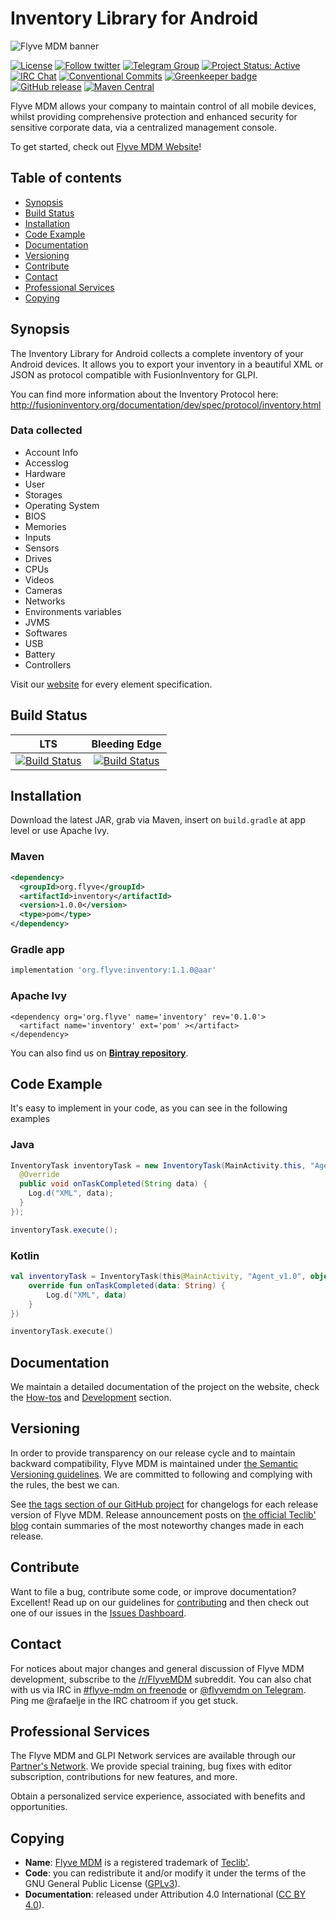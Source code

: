 # Inventory Library for Android

![Flyve MDM banner](https://user-images.githubusercontent.com/663460/26935464-54267e9c-4c6c-11e7-86df-8cfa6658133e.png)

[![License](https://img.shields.io/github/license/flyve-mdm/android-inventory-library.svg?&label=License)](https://github.com/flyve-mdm/android-inventory-library/blob/master/LICENSE.md)
[![Follow twitter](https://img.shields.io/twitter/follow/FlyveMDM.svg?style=social&label=Twitter&style=flat-square)](https://twitter.com/FlyveMDM)
[![Telegram Group](https://img.shields.io/badge/Telegram-Group-blue.svg)](https://t.me/flyvemdm)
[![Project Status: Active](http://www.repostatus.org/badges/latest/active.svg)](http://www.repostatus.org/#active)
[![IRC Chat](https://img.shields.io/badge/IRC-%23flyvemdm-green.svg)](http://webchat.freenode.net/?channels=flyve-mdm)
[![Conventional Commits](https://img.shields.io/badge/Conventional%20Commits-1.0.0-yellow.svg)](https://conventionalcommits.org)
[![Greenkeeper badge](https://badges.greenkeeper.io/flyve-mdm/android-inventory-library.svg)](https://greenkeeper.io/)
[![GitHub release](https://img.shields.io/github/release/flyve-mdm/android-inventory-library.svg)](https://github.com/flyve-mdm/android-inventory-library/releases)
[![Maven Central](https://img.shields.io/maven-central/v/com.flyvemdm/inventory.svg)](https://bintray.com/flyve-mdm/inventory/android-inventory-library/)

Flyve MDM allows your company to maintain control of all mobile devices, whilst providing comprehensive protection and enhanced security for sensitive corporate data, via a centralized management console.

To get started, check out [Flyve MDM Website](https://flyve-mdm.com/)!

## Table of contents
* [Synopsis](#synopsis)
* [Build Status](#build-status)
* [Installation](#installation)
* [Code Example](#code-example)
* [Documentation](#documentation)
* [Versioning](#versioning)
* [Contribute](#contribute)
* [Contact](#contact)
* [Professional Services](#professional-services)
* [Copying](#copying)

## Synopsis

The Inventory Library for Android collects a complete inventory of your Android devices. It allows you to export your inventory in a beautiful XML or JSON as protocol compatible with FusionInventory for GLPI.

You can find more information about the Inventory Protocol here:
<http://fusioninventory.org/documentation/dev/spec/protocol/inventory.html>

### Data collected

- Account Info
- Accesslog
- Hardware
- User
- Storages
- Operating System
- BIOS
- Memories
- Inputs
- Sensors
- Drives
- CPUs
- Videos
- Cameras
- Networks
- Environments variables
- JVMS
- Softwares
- USB
- Battery
- Controllers

Visit our [website](http://flyve.org/android-inventory-library/) for every element specification.

## Build Status

| **LTS** | **Bleeding Edge** |
|:---:|:---:|
| [![Build Status](https://circleci.com/gh/flyve-mdm/android-inventory-library/tree/master.svg?style=svg)](https://circleci.com/gh/flyve-mdm/android-inventory-library/tree/master) | [![Build Status](https://circleci.com/gh/flyve-mdm/android-inventory-library/tree/develop.svg?style=svg)](https://circleci.com/gh/flyve-mdm/android-inventory-library/tree/develop) |

## Installation

Download the latest JAR, grab via Maven, insert on `build.gradle` at app level or use Apache Ivy.

### Maven

```xml
<dependency>
  <groupId>org.flyve</groupId>
  <artifactId>inventory</artifactId>
  <version>1.0.0</version>
  <type>pom</type>
</dependency>
```

### Gradle app

```groovy
implementation 'org.flyve:inventory:1.1.0@aar'
```



### Apache Ivy

```
<dependency org='org.flyve' name='inventory' rev='0.1.0'>
  <artifact name='inventory' ext='pom' ></artifact>
</dependency>
```

You can also find us on [**Bintray repository**](https://bintray.com/flyve-mdm/inventory/android-inventory-library).

## Code Example

It's easy to implement in your code, as you can see in the following examples

### Java

```java
InventoryTask inventoryTask = new InventoryTask(MainActivity.this, "Agent_v1.0", new InventoryTask.OnTaskCompleted() {
  @Override
  public void onTaskCompleted(String data) {
    Log.d("XML", data);
  }
});

inventoryTask.execute();
```

### Kotlin

```kotlin
val inventoryTask = InventoryTask(this@MainActivity, "Agent_v1.0", object : InventoryTask.OnTaskCompleted() {
    override fun onTaskCompleted(data: String) {
        Log.d("XML", data)
    }
})

inventoryTask.execute()
```

## Documentation

We maintain a detailed documentation of the project on the website, check the [How-tos](http://flyve.org/android-inventory-library/howtos/) and [Development](http://flyve.org/android-inventory-library/) section.

## Versioning

In order to provide transparency on our release cycle and to maintain backward compatibility, Flyve MDM is maintained under [the Semantic Versioning guidelines](http://semver.org/). We are committed to following and complying with the rules, the best we can.

See [the tags section of our GitHub project](http://github.com/flyve-mdm/android-inventory-library/tags) for changelogs for each release version of Flyve MDM. Release announcement posts on [the official Teclib' blog](http://www.teclib-edition.com/en/communities/blog-posts/) contain summaries of the most noteworthy changes made in each release.

## Contribute

Want to file a bug, contribute some code, or improve documentation? Excellent! Read up on our
guidelines for [contributing](./CONTRIBUTING.md) and then check out one of our issues in the [Issues Dashboard](https://github.com/flyve-mdm/android-inventory-library/issues).

## Contact

For notices about major changes and general discussion of Flyve MDM development, subscribe to the [/r/FlyveMDM](http://www.reddit.com/r/FlyveMDM) subreddit.
You can also chat with us via IRC in [#flyve-mdm on freenode](http://webchat.freenode.net/?channels=flyve-mdm) or [@flyvemdm on Telegram](https://t.me/flyvemdm).
Ping me @rafaelje in the IRC chatroom if you get stuck.

## Professional Services

The Flyve MDM and GLPI Network services are available through our [Partner's Network](http://www.teclib-edition.com/en/partners/). We provide special training, bug fixes with editor subscription, contributions for new features, and more.

Obtain a personalized service experience, associated with benefits and opportunities.

## Copying

* **Name**: [Flyve MDM](https://flyve-mdm.com/) is a registered trademark of [Teclib'](http://www.teclib-edition.com/en/).
* **Code**: you can redistribute it and/or modify
    it under the terms of the GNU General Public License ([GPLv3](https://www.gnu.org/licenses/gpl-3.0.en.html)).
* **Documentation**: released under Attribution 4.0 International ([CC BY 4.0](https://creativecommons.org/licenses/by/4.0/)).
